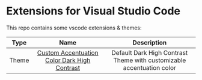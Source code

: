 # Extensions for Visual Studio Code

This repo contains some vscode extensions & themes:

|Type|Name|Description|
|:---:|:---:|:---:|
|Theme|[Custom Accentuation Color Dark High Contrast](./cacdhc/)|Default Dark High Contrast Theme with customizable accentuation color|
